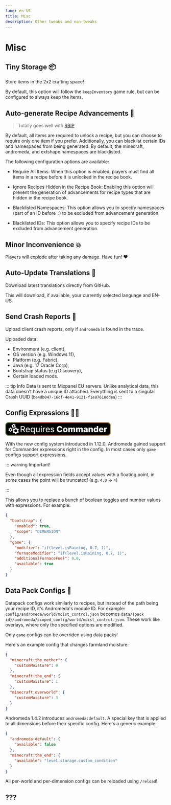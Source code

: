```yaml
---
lang: en-US
title: Misc
description: Other tweaks and non-tweaks
---
```


# Misc

## Tiny Storage 📦 <Badge type="warning" text="Experimental" /> <Badge type="tip" text="^1.7.0" />

Store items in the 2x2 crafting space!

By default, this option will follow the `keepInventory` game rule, but can be configured to always keep the items.

## Auto-generate Recipe Advancements 📗 <Badge type="tip" text="^0.4.5" />

> Totally goes well with [RBIP](https://modrinth.com/mod/rbip)

By default, all items are required to unlock a recipe, but you can choose to require only one item if you prefer. Additionally, you can blacklist certain IDs and namespaces from being generated. By default, the minecraft, andromeda, and extshape namespaces are blacklisted.

The following configuration options are available:

* Require All Items: When this option is enabled, players must find all items in a recipe before it is unlocked in the recipe book.

* Ignore Recipes Hidden in the Recipe Book: Enabling this option will prevent the generation of advancements for recipe types that are hidden in the recipe book.

* Blacklisted Namespaces: This option allows you to specify namespaces (part of an ID before `:`) to be excluded from advancement generation.

* Blacklisted IDs: This option allows you to specify recipe IDs to be excluded from advancement generation.

## Minor Inconvenience 💥 <Badge type="tip" text="^0.4" />

Players will explode after taking any damage. Have fun! ❤️

## Auto-Update Translations 🔁 <Badge type="tip" text="^0.9.0" />

Download latest translations directly from GitHub.

This will download, if available, your currently selected language and EN-US.

## Send Crash Reports 📑

Upload client crash reports, only if `andromeda` is found in the trace.

Uploaded data:
- Environment (e.g. client), 
- OS version (e.g. Windows 11), 
- Platform (e.g. Fabric), 
- Java (e.g. 17 Oracle Corp), 
- Bootstrap status (e.g Discovery), 
- Certain loaded mods.

::: tip Info
Data is sent to Mixpanel EU servers. Unlike analytical data, this data doesn't have a unique ID attached. Everything is sent to a singular Crash UUID (`be4db047-16df-4e41-9121-f1e87618ddea`)
:::

## Config Expressions 👩‍💻 <Badge type="tip" text="^1.12.0" />
[![Requires Commander](https://raw.githubusercontent.com/constellation-mc/commander/documentation/docs/public/badges/requires/compacter_vector.svg)](https://modrinth.com/mod/cmd)

With the new config system introduced in 1.12.0, Andromeda gained support for Commander expressions right in the config. In most cases only `game` configs support expressions.

::: warning Important!

Even though all expression fields accept values with a floating point, in some cases the point will be truncated! (e.g. `4.0` -> `4`)

:::

This allows you to replace a bunch of boolean toggles and number values with expressions. For example:

```json
{
  "bootstrap": {
    "enabled": true,
    "scope": "DIMENSION"
  },
  "game": {
    "modifier": "if(level.isRaining, 0.7, 1)",
    "furnaceModifier": "if(level.isRaining, 0.7, 1)",
    "additionalFurnaceFuel": 0.0,
    "available": true
  }
}
```


## Data Pack Configs 🧩 <Badge type="tip" text="^1.4.0" />

Datapack configs work similarly to recipes, but instead of the path being your recipe ID, it's Andromeda's module ID. For example: `config/andromeda/world/moist_control.json` becomes `data/{pack id}/andromeda/scoped_config/world/moist_control.json`. These work like overlays, where only the specified options are modified.

Only `game` configs can be overriden using data packs!

Here's an example config that changes farmland moisture:

```json
{
  "minecraft:the_nether": {
    "customMoisture": 0
  },
  "minecraft:the_end": {
    "customMoisture": 1
  },
  "minecraft:overworld": {
    "customMoisture": 3
  }
}
```

Andromeda 1.4.2 introduces `andromeda:default`. A special key that is applied to all dimensions before their specific config. Here's a generic example:

```json
{
  "andromeda:default": {
    "available": false
  },
  "minecraft:the_end": {
    "available": "level.storage.custom_condition"
  }
}
```

All per-world and per-dimension configs can be reloaded using `/reload`!

## ??? <Badge type="tip" text="^0.4" />
